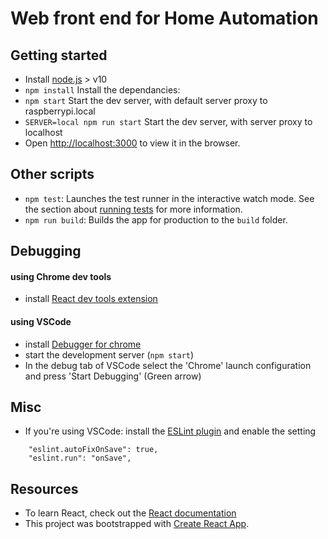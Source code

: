 # Web front end for Home Automation

## Getting started
- Install [node.js](https://nodejs.org/en/) > v10
- `npm install` Install the dependancies: 
- `npm start` Start the dev server, with default server proxy to raspberrypi.local
- `SERVER=local npm run start` Start the dev server, with server proxy to localhost
- Open [http://localhost:3000](http://localhost:3000) to view it in the browser.

## Other scripts
- `npm test`: Launches the test runner in the interactive watch mode. See the section about [running tests](https://facebook.github.io/create-react-app/docs/running-tests) for more information.
- `npm run build`: Builds the app for production to the `build` folder.

## Debugging
#### using Chrome dev tools
- install [React dev tools extension](https://chrome.google.com/webstore/detail/react-developer-tools/fmkadmapgofadopljbjfkapdkoienihi?hl=en)

#### using VSCode
- install [Debugger for chrome](https://marketplace.visualstudio.com/items?itemName=msjsdiag.debugger-for-chrome)
- start the development server (`npm start`)
- In the debug tab of VSCode select the 'Chrome' launch configuration and press 'Start Debugging' (Green arrow)

## Misc
- If you're using VSCode: install the [ESLint plugin](https://marketplace.visualstudio.com/items?itemName=dbaeumer.vscode-eslint) and enable the setting 
```
    "eslint.autoFixOnSave": true,
    "eslint.run": "onSave",
```

## Resources
- To learn React, check out the [React documentation](https://reactjs.org/)
- This project was bootstrapped with [Create React App](https://github.com/facebook/create-react-app).

